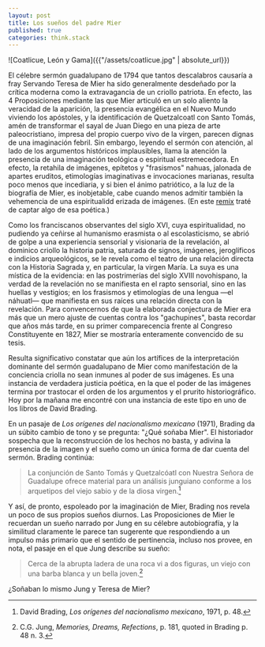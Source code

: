 ```yaml
---
layout: post
title: Los sueños del padre Mier
published: true
categories: think.stack
---
```


![Coatlicue, León y Gama]({{"/assets/coatlicue.jpg" | absolute_url}})

El célebre sermón guadalupano de 1794 que tantos descalabros causaría a fray Servando Teresa de Mier ha sido generalmente desdeñado por la crítica moderna como la  extravagancia de un criollo patriota. En efecto, las 4 Proposiciones mediante las que Mier articuló en un solo aliento la veracidad de la aparición, la presencia evangélica en el Nuevo Mundo viviendo los apóstoles, y la identificación de Quetzalcoatl con Santo Tomás, amén de transformar el sayal de Juan Diego en una pieza de arte paleocristiano, impresa del propio cuerpo vivo de la virgen, parecen dignas de una imaginación febril. Sin embargo, leyendo el sermón con atención, al lado de los argumentos históricos implausibles, llama la atención la presencia de una imaginación teológica o espiritual estremecedora. En efecto, la retahila de imágenes, epítetos y "frasismos" nahuas, jalonada de apartes eruditos, etimologías imaginativas e invocaciones marianas, resulta poco menos que incediaria, y si bien el ánimo patriótico, a la luz de la biografía de Mier, es inobjetable, cabe cuando menos admitir también la vehemencia de una espiritualidd erizada de imágenes. (En este [remix](http://davidcolmenares.org/galeria/mier) traté de captar algo de esa poética.)

Como los franciscanos observantes del siglo XVI, cuya espiritualidad, no pudiendo ya ceñirse al  humanismo erasmista o al escolasticismo, se abrió de golpe a una experiencia sensorial y visionaria de la revelación, al dominico criollo la historia patria, saturada de signos, imágenes, jeroglíficos e indicios arqueológicos, se le revela como el teatro de una relación directa con la Historia Sagrada y, en particular, la virgen María. La suya es una mística de la evidencia: en las postrimerías del siglo XVIII novohispano, la verdad de la revelación no se manifiesta en el rapto sensorial, sino en las huellas y vestigios; en los frasismos y etimologías de una lengua —el náhuatl— que manifiesta en sus raíces una relación directa con la revelación. Para convencernos de que la elaborada conjectura de Mier era más que un mero ajuste de cuentas contra los "gachupines", basta recordar que años más tarde, en su primer comparecencia frente al Congreso Constituyente en 1827, Mier se mostraría enteramente convencido de su tesis. 

Resulta significativo constatar que aún los artífices de la interpretación dominante del sermón guadalupano de Mier como manifestación de la conciencia criolla no sean inmunes al poder de sus imágenes. Es una instancia de verdadera justicia poética, en la que el poder de las imágenes termina por trastocar el orden de los argumentos y el prurito historiográfico. Hoy por la mañana me encontré con una instancia de este tipo en uno de los libros de David Brading. 

En un pasaje de *Los orígenes del nacionalismo mexicano* (1971), Brading da un súbito cambio de tono y se pregunta: "¿Qué soñaba Mier". El historiador sospecha que la reconstrucción de los hechos no basta, y adivina la presencia de la imagen y el sueño como un única forma de dar cuenta del sermón. Brading continúa:

>La conjunción de Santo Tomás y Quetzalcóatl con Nuestra Señora de Guadalupe ofrece material para un análisis junguiano conforme a los arquetipos del viejo sabio y de la diosa virgen.[^1]

Y así, de pronto, espoleado por la imaginación de Mier, Brading nos revela un poco de sus propios sueños diurnos. Las Proposiciones de Mier le recuerdan un sueño narrado por Jung en su célebre autobiografía, y la similitud claramente le parece tan sugerente que respondiendo a un impulso más primario que el sentido de pertinencia, incluso nos provee, en nota, el pasaje en el que Jung describe su sueño:

>Cerca de la abrupta ladera de una roca vi a dos figuras, un viejo con una barba blanca y un bella joven.[^2]

¿Soñaban lo mismo Jung y Teresa de Mier? 

[^1]: David Brading, *Los orígenes del nacionalismo mexicano*, 1971, p. 48.
[^2]: C.G. Jung, *Memories, Dreams, Refections*, p. 181, quoted in Brading p. 48 n. 3. 

